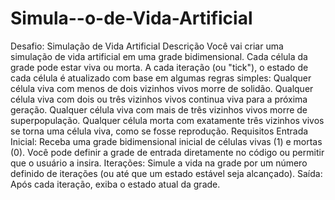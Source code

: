 # Simula--o-de-Vida-Artificial
 Desafio: Simulação de Vida Artificial Descrição Você vai criar uma simulação de vida artificial em uma grade bidimensional. Cada célula da grade pode estar viva ou morta. A cada iteração (ou "tick"), o estado de cada célula é atualizado com base em algumas regras simples:  Qualquer célula viva com menos de dois vizinhos vivos morre de solidão. Qualquer célula viva com dois ou três vizinhos vivos continua viva para a próxima geração. Qualquer célula viva com mais de três vizinhos vivos morre de superpopulação. Qualquer célula morta com exatamente três vizinhos vivos se torna uma célula viva, como se fosse reprodução. Requisitos Entrada Inicial: Receba uma grade bidimensional inicial de células vivas (1) e mortas (0). Você pode definir a grade de entrada diretamente no código ou permitir que o usuário a insira.  Iterações: Simule a vida na grade por um número definido de iterações (ou até que um estado estável seja alcançado).  Saída: Após cada iteração, exiba o estado atual da grade.
